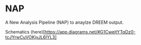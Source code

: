 # NAP
A New Analysis Pipeline (NAP) to anaylze DREEM output.

Schematics (here)[https://app.diagrams.net/#G1CwejtYTqDz0-tcJYrwCuVOKjvJL6lYL3]

